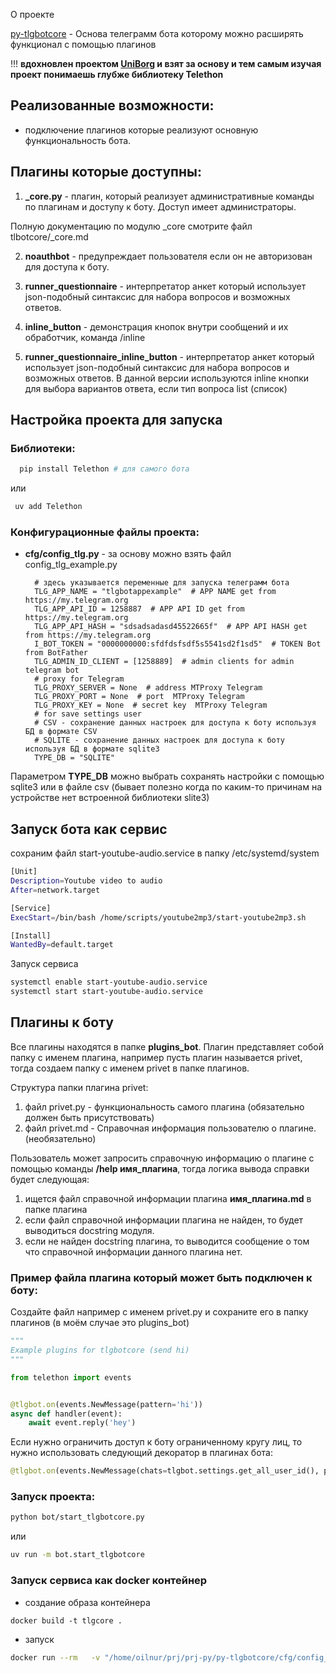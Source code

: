 О проекте

[py-tlgbotcore](https://github.com/kaefik/py-tlgbotcore) - Основа телеграмм бота которому можно расширять функционал с
помощью плагинов

!!! **вдохновлен проектом [UniBorg](https://github.com/udf/uniborg) и взят за основу и тем самым изучая проект понимаешь
глубже библиотеку Telethon**

## Реализованные возможности:

* подключение плагинов которые реализуют основную функциональность бота.

## Плагины которые доступны:

1. **_core.py** - плагин, который реализует административные команды по плагинам и доступу к боту. Доступ имеет
   администраторы.

Полную документацию по модулю _core смотрите файл tlbotcore/_core.md

2. **noauthbot** - предупреждает пользователя если он не авторизован для доступа к боту.

3. **runner_questionnaire** - интерпретатор анкет который использует json-подобный синтаксис для набора вопросов и
   возможных ответов.

4. **inline_button** - демонстрация кнопок внутри сообщений и их обработчик, команда /inline

5. **runner_questionnaire_inline_button** - интерпретатор анкет который использует json-подобный синтаксис для набора
   вопросов и возможных ответов. В данной версии используются inline кнопки для выбора вариантов ответа, если тип
   вопроса list (список)

## Настройка проекта для запуска

### Библиотеки:

```bash
  pip install Telethon # для самого бота
 ```

 или

 ```bash
  uv add Telethon 
 ```


### Конфигурационные файлы проекта:

* **cfg/config_tlg.py** - за основу можно взять файл config_tlg_example.py

  ```
    # здесь указывается переменные для запуска телеграмм бота
    TLG_APP_NAME = "tlgbotappexample"  # APP NAME get from https://my.telegram.org
    TLG_APP_API_ID = 1258887  # APP API ID get from https://my.telegram.org
    TLG_APP_API_HASH = "sdsadsadasd45522665f"  # APP API HASH get from https://my.telegram.org
    I_BOT_TOKEN = "0000000000:sfdfdsfsdf5s5541sd2f1sd5"  # TOKEN Bot from BotFather
    TLG_ADMIN_ID_CLIENT = [1258889]  # admin clients for admin telegram bot
    # proxy for Telegram
    TLG_PROXY_SERVER = None  # address MTProxy Telegram
    TLG_PROXY_PORT = None  # port  MTProxy Telegram
    TLG_PROXY_KEY = None  # secret key  MTProxy Telegram
    # for save settings user
    # CSV - сохранение данных настроек для доступа к боту используя БД в формате CSV
    # SQLITE - сохранение данных настроек для доступа к боту используя БД в формате sqlite3
    TYPE_DB = "SQLITE"
  ```

Параметром **TYPE_DB** можно выбрать сохранять настройки с помощью sqlite3 или в файле csv (бывает полезно когда по
каким-то причинам на устройстве нет встроенной библиотеки slite3)

## Запуск бота как сервис

сохраним файл start-youtube-audio.service в папку /etc/systemd/system

```bash
[Unit]
Description=Youtube video to audio
After=network.target

[Service]
ExecStart=/bin/bash /home/scripts/youtube2mp3/start-youtube2mp3.sh

[Install]
WantedBy=default.target
```

Запуск сервиса

```bash
systemctl enable start-youtube-audio.service
systemctl start start-youtube-audio.service
```

## Плагины к боту

Все плагины находятся в папке **plugins_bot**. Плагин представляет собой папку с именем плагина, например пусть плагин
называется privet, тогда создаем папку с именем privet в папке плагинов.

Структура папки плагина privet:

1. файл privet.py - функциональность самого плагина (обязательно должен быть присутствовать)
2. файл privet.md - Справочная информация пользователю о плагине. (необязательно)

Пользователь может запросить справочную информацию о плагине с помощью команды **/help имя_плагина**, тогда логика
вывода справки будет следующая:

1. ищется файл справочной информации плагина **имя_плагина.md** в папке плагина
2. если файл справочной информации плагина не найден, то будет выводиться docstring модуля.
3. если не найден docstring плагина, то выводится сообщение о том что справочной информации данного плагина нет.

### Пример файла плагина который может быть подключен к боту:

Создайте файл например с именем privet.py и сохраните его в папку плагинов (в моём случае это plugins_bot)

```python
"""
Example plugins for tlgbotcore (send hi)
"""

from telethon import events


@tlgbot.on(events.NewMessage(pattern='hi'))
async def handler(event):
    await event.reply('hey')
```

Если нужно ограничить доступ к боту ограниченному кругу лиц, то нужно использовать следующий декоратор в плагинах бота:

```python
@tlgbot.on(events.NewMessage(chats=tlgbot.settings.get_all_user_id(), pattern='hi'))
```

### Запуск проекта:

```bash
python bot/start_tlgbotcore.py
```

или

```bash
uv run -m bot.start_tlgbotcore
```

### Запуск сервиса как docker контейнер

* создание образа контейнера

```buildoutcfg
docker build -t tlgcore .  
```

* запуск

```bash
docker run --rm   -v "/home/oilnur/prj/prj-py/py-tlgbotcore/cfg/config_dairy.py:/home/app/cfg/config_dairy.py" -v "/home/oilnur/prj/prj-py/py-tlgbotcore/cfg/config_tlg.py:/home/app/cfg/config_tlg.py" -v "/home/oilnur/prj/prj-py/py-tlgbotcore/settings.db:/home/app/settings.db" tlgcore
```



